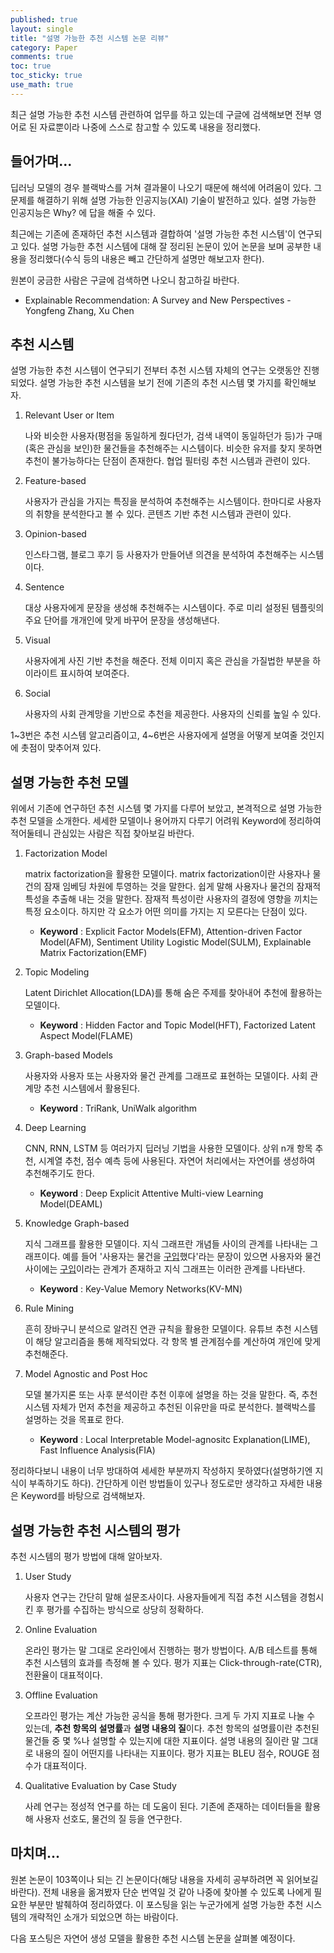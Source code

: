 ```yaml
---
published: true
layout: single
title: "설명 가능한 추천 시스템 논문 리뷰"
category: Paper
comments: true
toc: true
toc_sticky: true
use_math: true
---
```


최근 설명 가능한 추천 시스템 관련하여 업무를 하고 있는데 구글에 검색해보면 전부 영어로 된 자료뿐이라 나중에 스스로 참고할 수 있도록 내용을 정리했다.

 

## 들어가며...

딥러닝 모델의 경우 블랙박스를 거쳐 결과물이 나오기 때문에 해석에 어려움이 있다. 그 문제를 해결하기 위해 설명 가능한 인공지능(XAI) 기술이 발전하고 있다. 설명 가능한 인공지능은 Why? 에 답을 해줄 수 있다.

최근에는 기존에 존재하던 추천 시스템과 결합하여 '설명 가능한 추천 시스템'이 연구되고 있다. 설명 가능한 추천 시스템에 대해 잘 정리된 논문이 있어 논문을 보며 공부한 내용을 정리했다(수식 등의 내용은 빼고 간단하게 설명만 해보고자 한다). 

원본이 궁금한 사람은 구글에 검색하면 나오니 참고하길 바란다. 



- Explainable Recommendation: A Survey and New Perspectives - Yongfeng Zhang, Xu Chen



## 추천 시스템

설명 가능한 추천 시스템이 연구되기 전부터 추천 시스템 자체의 연구는 오랫동안 진행되었다. 설명 가능한 추천 시스템을 보기 전에 기존의 추천 시스템 몇 가지를 확인해보자.



1. Relevant User or Item

   나와 비슷한 사용자(평점을 동일하게 줬다던가, 검색 내역이 동일하던가 등)가 구매(혹은 관심을 보인)한 물건들을 추천해주는 시스템이다. 비슷한 유저를 찾지 못하면 추천이 불가능하다는 단점이 존재한다. 협업 필터링 추천 시스템과 관련이 있다.

   

2. Feature-based

   사용자가 관심을 가지는 특징을 분석하여 추천해주는 시스템이다. 한마디로 사용자의 취향을 분석한다고 볼 수 있다. 콘텐츠 기반 추천 시스템과 관련이 있다.

   

3. Opinion-based

   인스타그램, 블로그 후기 등 사용자가 만들어낸 의견을 분석하여 추천해주는 시스템이다.

     

4. Sentence

   대상 사용자에게 문장을 생성해 추천해주는 시스템이다. 주로 미리 설정된 템플릿의 주요 단어를 개개인에 맞게 바꾸어 문장을 생성해낸다.

   

5. Visual

   사용자에게 사진 기반 추천을 해준다. 전체 이미지 혹은 관심을 가질법한 부분을 하이라이트 표시하여 보여준다.

   

6. Social

   사용자의 사회 관계망을 기반으로 추천을 제공한다. 사용자의 신뢰를 높일 수 있다.



1~3번은 추천 시스템 알고리즘이고, 4~6번은 사용자에게 설명을 어떻게 보여줄 것인지에 촛점이 맞추어져 있다.



## 설명 가능한 추천 모델

위에서 기존에 연구하던 추천 시스템 몇 가지를 다루어 보았고, 본격적으로 설명 가능한 추천 모델을 소개한다. 세세한 모델이나 용어까지 다루기 어려워 Keyword에 정리하여 적어둘테니 관심있는 사람은 직접 찾아보길 바란다.



1. Factorization Model

   matrix factorization을 활용한 모델이다. matrix factorization이란 사용자나 물건의 잠재 임베딩 차원에 투영하는 것을 말한다. 쉽게 말해 사용자나 물건의 잠재적 특성을 추출해 내는 것을 말한다. 잠재적 특성이란 사용자의 결정에 영향을 끼치는 특정 요소이다. 하지만 각 요소가 어떤 의미를 가지는 지 모른다는 단점이 있다.

   - **Keyword** : Explicit Factor Models(EFM), Attention-driven Factor Model(AFM), Sentiment Utility Logistic Model(SULM), Explainable Matrix Factorization(EMF)

   

2. Topic Modeling

   Latent Dirichlet Allocation(LDA)를 통해 숨은 주제를 찾아내어 추천에 활용하는 모델이다.

   - **Keyword** : Hidden Factor and Topic Model(HFT), Factorized Latent Aspect Model(FLAME)

     

3. Graph-based Models

   사용자와 사용자 또는 사용자와 물건 관계를 그래프로 표현하는 모델이다. 사회 관계망 추천 시스템에서 활용된다.

   - **Keyword** : TriRank, UniWalk algorithm

     

4. Deep Learning

   CNN, RNN, LSTM 등 여러가지 딥러닝 기법을 사용한 모델이다. 상위 n개 항목 추천, 시계열 추천, 점수 예측 등에 사용된다. 자연어 처리에서는 자연어를 생성하여 추천해주기도 한다.

   - **Keyword** : Deep Explicit Attentive Multi-view Learning Model(DEAML)

   

5. Knowledge Graph-based

   지식 그래프를 활용한 모델이다. 지식 그래프란 개념들 사이의 관계를 나타내는 그래프이다. 예를 들어 '사용자는 물건을 <u>구입</u>했다'라는 문장이 있으면 사용자와 물건 사이에는 <u>구입</u>이라는 관계가 존재하고 지식 그래프는 이러한 관계를 나타낸다. 

   - **Keyword** : Key-Value Memory Networks(KV-MN)

   

6. Rule Mining

   흔히 장바구니 분석으로 알려진 연관 규칙을 활용한 모델이다. 유튜브 추천 시스템이 해당 알고리즘을 통해 제작되었다. 각 항목 별 관계점수를 계산하여 개인에 맞게 추천해준다.

   

7. Model Agnostic and Post Hoc

   모델 불가지론 또는 사후 분석이란 추천 이후에 설명을 하는 것을 말한다. 즉, 추천 시스템 자체가 먼저 추천을 제공하고 추천된 이유만을 따로 분석한다. 블랙박스를 설명하는 것을 목표로 한다.

   - **Keyword** : Local Interpretable Model-agnositc Explanation(LIME), Fast Influence Analysis(FIA)



정리하다보니 내용이 너무 방대하여 세세한 부분까지 작성하지 못하였다(설명하기엔 지식이 부족하기도 하다). 간단하게 이런 방법들이 있구나 정도로만 생각하고 자세한 내용은 Keyword를 바탕으로 검색해보자.



## 설명 가능한 추천 시스템의 평가

추천 시스템의 평가 방법에 대해 알아보자.



1. User Study

   사용자 연구는 간단히 말해 설문조사이다. 사용자들에게 직접 추천 시스템을 경험시킨 후 평가를 수집하는 방식으로 상당히 정확하다.

   

2. Online Evaluation

   온라인 평가는 말 그대로 온라인에서 진행하는 평가 방법이다. A/B 테스트를 통해 추천 시스템의 효과를 측정해 볼 수 있다. 평가 지표는 Click-through-rate(CTR), 전환율이 대표적이다.

   

3. Offline Evaluation

   오프라인 평가는 계산 가능한 공식을 통해 평가한다. 크게 두 가지 지표로 나눌 수 있는데, **추천 항목의 설명률**과 **설명 내용의 질**이다. 추천 항목의 설명률이란 추천된 물건들 중 몇 %나 설명할 수 있는지에 대한 지표이다. 설명 내용의 질이란 말 그대로 내용의 질이 어떤지를 나타내는 지표이다. 평가 지표는 BLEU 점수, ROUGE 점수가 대표적이다.

   

4. Qualitative Evaluation by Case Study

   사례 연구는 정성적 연구를 하는 데 도움이 된다. 기존에 존재하는 데이터들을 활용해 사용자 선호도, 물건의 질 등을 연구한다.



## 마치며...

원본 논문이 103쪽이나 되는 긴 논문이다(해당 내용을 자세히 공부하려면 꼭 읽어보길 바란다). 전체 내용을 옮겨봤자 단순 번역일 것 같아 나중에 찾아볼 수 있도록 나에게 필요한 부분만 발췌하여 정리하였다. 이 포스팅을 읽는 누군가에게 설명 가능한 추천 시스템의 개략적인 소개가 되었으면 하는 바람이다.



다음 포스팅은 자연어 생성 모델을 활용한 추천 시스템 논문을 살펴볼 예정이다.